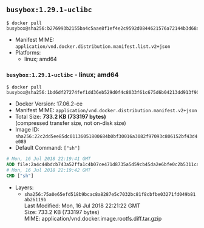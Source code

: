 ## `busybox:1.29.1-uclibc`

```console
$ docker pull busybox@sha256:b276993b2155ba4c5aae8f1ef4e2c9592d0844621576a72144b3d68a6e36ff6b
```

-	Manifest MIME: `application/vnd.docker.distribution.manifest.list.v2+json`
-	Platforms:
	-	linux; amd64

### `busybox:1.29.1-uclibc` - linux; amd64

```console
$ docker pull busybox@sha256:1bd6df27274fef1dd36eb529d0f4c8033f61c675d6b04213dd913f902f7cafb5
```

-	Docker Version: 17.06.2-ce
-	Manifest MIME: `application/vnd.docker.distribution.manifest.v2+json`
-	Total Size: **733.2 KB (733197 bytes)**  
	(compressed transfer size, not on-disk size)
-	Image ID: `sha256:22c2dd5ee85dc01136051800684b0bf30016a3082f97093c806152bf43d4e089`
-	Default Command: `["sh"]`

```dockerfile
# Mon, 16 Jul 2018 22:19:41 GMT
ADD file:2a4c44bdcb743a52ffa1c4b07ce471d8735a5d59cb45da2e6bfe0c2b5311ca90 in / 
# Mon, 16 Jul 2018 22:19:42 GMT
CMD ["sh"]
```

-	Layers:
	-	`sha256:75a0e65efd518b9bcac8a8287e5c7032bc81f8cbfbe03271fd049b81ab26119b`  
		Last Modified: Mon, 16 Jul 2018 22:21:22 GMT  
		Size: 733.2 KB (733197 bytes)  
		MIME: application/vnd.docker.image.rootfs.diff.tar.gzip
